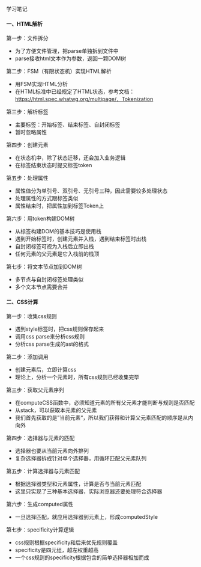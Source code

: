 学习笔记
#### 一、HTML解析
第一步：文件拆分
  + 为了方便文件管理，把parse单独拆到文件中
  + parse接收html文本作为参数，返回一颗DOM树

第二步：FSM（有限状态机）实现HTML解析
  + 用FSM实现HTML分析
  + 在HTML标准中已经规定了HTML状态，参考文档：https://html.spec.whatwg.org/multipage/，Tokenization

第三步：解析标签
  + 主要标签：开始标签、结束标签、自封闭标签
  + 暂时忽略属性

第四步：创建元素
  + 在状态机中，除了状态迁移，还会加入业务逻辑
  + 在标签结束状态时提交标签token

第五步：处理属性
  + 属性值分为单引号、双引号、无引号三种，因此需要较多处理状态
  + 处理属性的方式跟标签类似
  + 属性结束时，把属性加到标签Token上
  
第六步：用token构建DOM树
  + 从标签构建DOM的基本技巧是使用栈
  + 遇到开始标签时，创建元素并入栈，遇到结束标签时出栈
  + 自封闭标签可视为入栈后立即出栈
  + 任何元素的父元素是它入栈前的栈顶

第七步：将文本节点加到DOM树
  + 多节点与自封闭标签处理类似
  + 多个文本节点需要合并

#### 二、CSS计算
第一步：收集css规则
  + 遇到style标签时，把css规则保存起来
  + 调用css parse来分析css规则
  + 分析css parse生成的ast的格式

第二步：添加调用
  + 创建元素后，立即计算css
  + 理论上，分析一个元素时，所有css规则已经收集完毕

第三步：获取父元素序列
  + 在computeCSS函数中，必须知道元素的所有父元素才能判断与规则是否匹配
  + 从stack，可以获取本元素的父元素
  + 我们首先获取的是”当前元素“，所以我们获得和计算父元素匹配的顺序是从内向外

第四步：选择器与元素的匹配
  + 选择器也要从当前元素向外排列
  + 复杂选择器拆成针对单个选择器，用循环匹配父元素队列

第五步：计算选择器与元素匹配
  + 根据选择器类型和元素属性，计算是否与当前元素匹配
  + 这里只实现了三种基本选择器，实际浏览器还要处理符合选择器

第六步：生成computed属性
  + 一旦选择匹配，就应用选择器到元素上，形成computedStyle

第七步：specificity计算逻辑
  + css规则根据specificity和后来优先规则覆盖
  + specificity是四元组，越左权重越高
  + 一个css规则的specificity根据包含的简单选择器相加而成